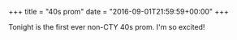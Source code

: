 +++
title = "40s prom"
date = "2016-09-01T21:59:59+00:00"
+++

Tonight is the first ever non-CTY 40s prom. I'm so excited!
			